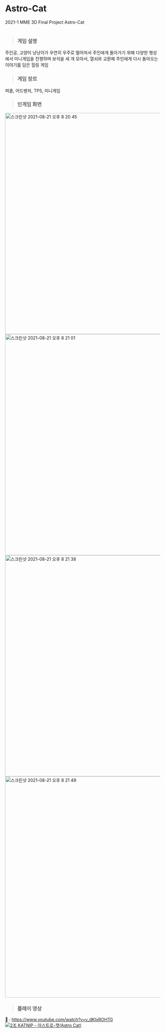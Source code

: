 # Astro-Cat
2021-1 MME 3D Final Project Astro-Cat</br></br>

  > ### 게임 설명
  주인공, 고양이 냥냥이가 우연히 우주로 떨어져서 주인에게 돌아가기 위해 다양한 행성에서 미니게임을 진행하며 보석을 세 개 모아서, 열쇠와 교환해 주인에게 다시 돌아오는 이야기를 담은 힐링 게임
  
  > ### 게임 장르
  퍼즐, 어드벤처, TPS, 미니게임
  
  > ### 인게임 화면
  <img width="720" alt="스크린샷 2021-08-21 오후 8 20 45" src="https://user-images.githubusercontent.com/76769670/130320192-6099b488-f447-4215-8037-8a89ec8a3b3c.png">
  <img width="720" alt="스크린샷 2021-08-21 오후 8 21 01" src="https://user-images.githubusercontent.com/76769670/130320198-24536fff-2d95-410a-aca5-3cd57ae0612c.png">
  <img width="720" alt="스크린샷 2021-08-21 오후 8 21 38" src="https://user-images.githubusercontent.com/76769670/130320211-5407f70f-f791-4bee-9e7c-902e6eb26f22.png">
<img width="720" alt="스크린샷 2021-08-21 오후 8 21 49" src="https://user-images.githubusercontent.com/76769670/130320217-e2979234-d595-45f7-aa0e-54ff6bda2605.png">

> ### 플레이 영상
🔗 : https://www.youtube.com/watch?v=v_dKIxROHT0</br>
[![2조 KATNIP - 아스트로-캣(Astro Cat)](http://img.youtube.com/vi/v_dKIxROHT0/0.jpg)](https://youtu.be/v_dKIxROHT0?t=0s) 
